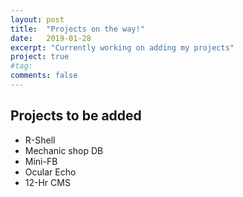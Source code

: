 ```yaml
---
layout: post
title:  "Projects on the way!"
date:   2019-01-28
excerpt: "Currently working on adding my projects"
project: true
#tag:
comments: false
---
```


## Projects to be added
* R-Shell
* Mechanic shop DB
* Mini-FB
* Ocular Echo
* 12-Hr CMS